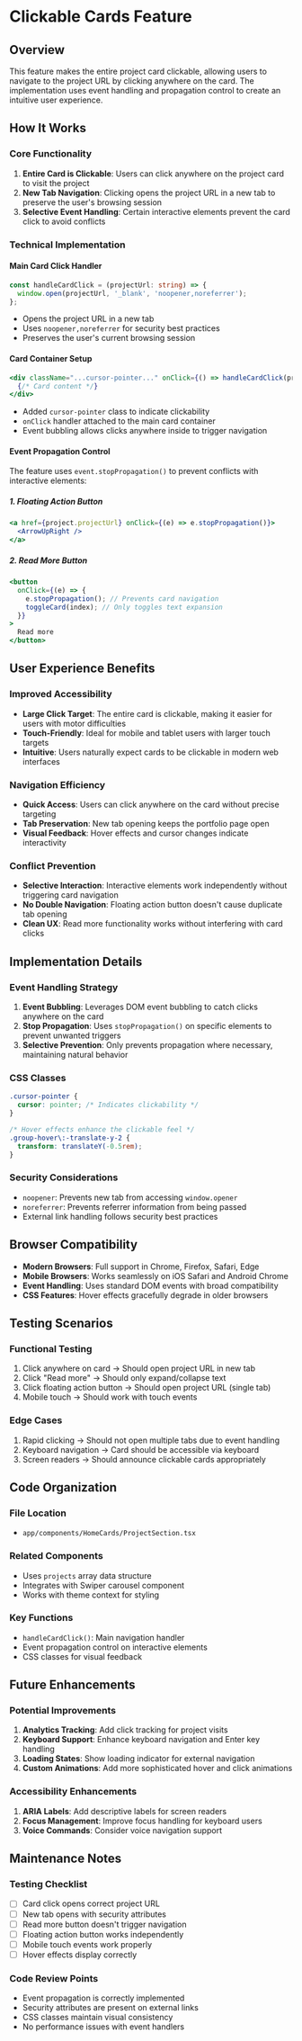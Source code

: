 # Clickable Cards Feature

## Overview

This feature makes the entire project card clickable, allowing users to navigate to the project URL by clicking anywhere on the card. The implementation uses event handling and propagation control to create an intuitive user experience.

## How It Works

### Core Functionality

1. **Entire Card is Clickable**: Users can click anywhere on the project card to visit the project
2. **New Tab Navigation**: Clicking opens the project URL in a new tab to preserve the user's browsing session
3. **Selective Event Handling**: Certain interactive elements prevent the card click to avoid conflicts

### Technical Implementation

#### Main Card Click Handler

```typescript
const handleCardClick = (projectUrl: string) => {
  window.open(projectUrl, '_blank', 'noopener,noreferrer');
};
```

- Opens the project URL in a new tab
- Uses `noopener,noreferrer` for security best practices
- Preserves the user's current browsing session

#### Card Container Setup

```jsx
<div className="...cursor-pointer..." onClick={() => handleCardClick(project.projectUrl)}>
  {/* Card content */}
</div>
```

- Added `cursor-pointer` class to indicate clickability
- `onClick` handler attached to the main card container
- Event bubbling allows clicks anywhere inside to trigger navigation

#### Event Propagation Control

The feature uses `event.stopPropagation()` to prevent conflicts with interactive elements:

##### 1. Floating Action Button

```jsx
<a href={project.projectUrl} onClick={(e) => e.stopPropagation()}>
  <ArrowUpRight />
</a>
```

##### 2. Read More Button

```jsx
<button
  onClick={(e) => {
    e.stopPropagation(); // Prevents card navigation
    toggleCard(index); // Only toggles text expansion
  }}
>
  Read more
</button>
```

## User Experience Benefits

### Improved Accessibility

- **Large Click Target**: The entire card is clickable, making it easier for users with motor difficulties
- **Touch-Friendly**: Ideal for mobile and tablet users with larger touch targets
- **Intuitive**: Users naturally expect cards to be clickable in modern web interfaces

### Navigation Efficiency

- **Quick Access**: Users can click anywhere on the card without precise targeting
- **Tab Preservation**: New tab opening keeps the portfolio page open
- **Visual Feedback**: Hover effects and cursor changes indicate interactivity

### Conflict Prevention

- **Selective Interaction**: Interactive elements work independently without triggering card navigation
- **No Double Navigation**: Floating action button doesn't cause duplicate tab opening
- **Clean UX**: Read more functionality works without interfering with card clicks

## Implementation Details

### Event Handling Strategy

1. **Event Bubbling**: Leverages DOM event bubbling to catch clicks anywhere on the card
2. **Stop Propagation**: Uses `stopPropagation()` on specific elements to prevent unwanted triggers
3. **Selective Prevention**: Only prevents propagation where necessary, maintaining natural behavior

### CSS Classes

```css
.cursor-pointer {
  cursor: pointer; /* Indicates clickability */
}

/* Hover effects enhance the clickable feel */
.group-hover\:-translate-y-2 {
  transform: translateY(-0.5rem);
}
```

### Security Considerations

- `noopener`: Prevents new tab from accessing `window.opener`
- `noreferrer`: Prevents referrer information from being passed
- External link handling follows security best practices

## Browser Compatibility

- **Modern Browsers**: Full support in Chrome, Firefox, Safari, Edge
- **Mobile Browsers**: Works seamlessly on iOS Safari and Android Chrome
- **Event Handling**: Uses standard DOM events with broad compatibility
- **CSS Features**: Hover effects gracefully degrade in older browsers

## Testing Scenarios

### Functional Testing

1. Click anywhere on card → Should open project URL in new tab
2. Click "Read more" → Should only expand/collapse text
3. Click floating action button → Should open project URL (single tab)
4. Mobile touch → Should work with touch events

### Edge Cases

1. Rapid clicking → Should not open multiple tabs due to event handling
2. Keyboard navigation → Card should be accessible via keyboard
3. Screen readers → Should announce clickable cards appropriately

## Code Organization

### File Location

- `app/components/HomeCards/ProjectSection.tsx`

### Related Components

- Uses `projects` array data structure
- Integrates with Swiper carousel component
- Works with theme context for styling

### Key Functions

- `handleCardClick()`: Main navigation handler
- Event propagation control on interactive elements
- CSS classes for visual feedback

## Future Enhancements

### Potential Improvements

1. **Analytics Tracking**: Add click tracking for project visits
2. **Keyboard Support**: Enhance keyboard navigation and Enter key handling
3. **Loading States**: Show loading indicator for external navigation
4. **Custom Animations**: Add more sophisticated hover and click animations

### Accessibility Enhancements

1. **ARIA Labels**: Add descriptive labels for screen readers
2. **Focus Management**: Improve focus handling for keyboard users
3. **Voice Commands**: Consider voice navigation support

## Maintenance Notes

### Testing Checklist

- [ ] Card click opens correct project URL
- [ ] New tab opens with security attributes
- [ ] Read more button doesn't trigger navigation
- [ ] Floating action button works independently
- [ ] Mobile touch events work properly
- [ ] Hover effects display correctly

### Code Review Points

- Event propagation is correctly implemented
- Security attributes are present on external links
- CSS classes maintain visual consistency
- No performance issues with event handlers
